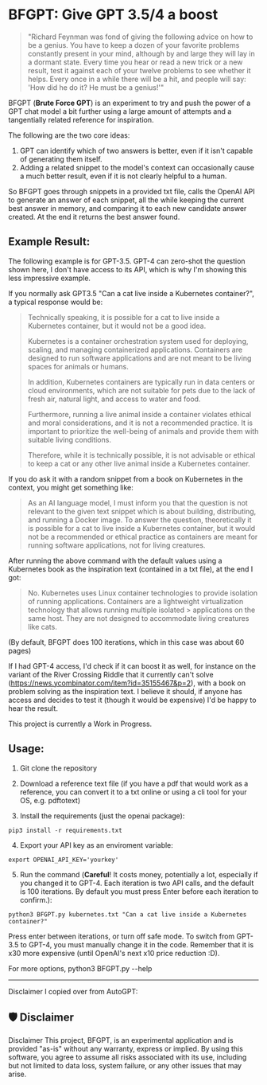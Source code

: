 # BFGPT: Give GPT 3.5/4 a boost

> "Richard Feynman was fond of giving the following advice on how to be a genius. You have to keep a dozen of your favorite problems constantly present in your mind, although by and large they will lay in a dormant state. Every time you hear or read a new trick or a new result, test it against each of your twelve problems to see whether it helps. Every once in a while there will be a hit, and people will say: 'How did he do it? He must be a genius!'"

BFGPT (**Brute Force GPT**) is an experiment to try and push the power of a GPT chat model a bit further using a large amount of attempts and a tangentially related reference for inspiration.

The following are the two core ideas:
1. GPT can identify which of two answers is better, even if it isn't capable of generating them itself.
2. Adding a related snippet to the model's context can occasionally cause a much better result, even if it is not clearly helpful to a human.

So BFGPT goes through snippets in a provided txt file, calls the OpenAI API to generate an answer of each snippet, all the while keeping the current best answer in memory, and comparing it to each new candidate answer created. At the end it returns the best answer found.

## Example Result:

The following example is for GPT-3.5. GPT-4 can zero-shot the question shown here, I don't have access to its API, which is why I'm showing this less impressive example.

If you normally ask GPT3.5 "Can a cat live inside a Kubernetes container?", a typical response would be:

> Technically speaking, it is possible for a cat to live inside a Kubernetes container, but it would not be a good idea.
>
> Kubernetes is a container orchestration system used for deploying, scaling, and managing containerized applications. Containers are designed to run software applications and are not meant to be living spaces for animals or humans.
>
> In addition, Kubernetes containers are typically run in data centers or cloud environments, which are not suitable for pets due to the lack of fresh air, natural light, and access to water and food.
> 
> Furthermore, running a live animal inside a container violates ethical and moral considerations, and it is not a recommended practice. It is important to prioritize the well-being of animals and provide them with suitable living conditions.
> 
> Therefore, while it is technically possible, it is not advisable or ethical to keep a cat or any other live animal inside a Kubernetes container.


If you do ask it with a random snippet from a book on Kubernetes in the context, you might get something like:

> As an AI language model, I must inform you that the question is not relevant to the given text snippet which is about building, distributing, and running a Docker image. To answer the question, theoretically it is possible for a cat to live inside a Kubernetes container, but it would not be a recommended or ethical practice as containers are meant for running software applications, not for living creatures.


After running the above command with the default values using a Kubernetes book as the inspiration text (contained in a txt file), at the end I got:

> No. 
> Kubernetes uses Linux container technologies to provide isolation of running applications. 
> Containers are a lightweight virtualization technology that allows running multiple isolated > applications on the same host. 
> They are not designed to accommodate living creatures like cats.

(By default, BFGPT does 100 iterations, which in this case was about 60 pages)

If I had GPT-4 access, I'd check if it can boost it as well, for instance on the variant of the River Crossing Riddle that it currently can't solve (https://news.ycombinator.com/item?id=35155467&p=2), with a book on problem solving as the inspiration text. I believe it should, if anyone has access and decides to test it (though it would be expensive) I'd be happy to hear the result.

This project is currently a Work in Progress.

## Usage:

1. Git clone the repository

2. Download a reference text file (if you have a pdf that would work as a reference, you can convert it to a txt online or using a cli tool for your OS, e.g. pdftotext)

3. Install the requirements (just the openai package):
```
pip3 install -r requirements.txt
```

4. Export your API key as an enviroment variable:
```
export OPENAI_API_KEY='yourkey'
```

5. Run the command (**Careful**! It costs money, potentially a lot, especially if you changed it to GPT-4. Each iteration is two API calls, and the default is 100 iterations. By default you must press Enter before each iteration to confirm.):
```
python3 BFGPT.py kubernetes.txt "Can a cat live inside a Kubernetes container?"
```

Press enter between iterations, or turn off safe mode.
To switch from GPT-3.5 to GPT-4, you must manually change it in the code. Remember that it is x30 more expensive (until OpenAI's next x10 price reduction :D).

For more options, python3 BFGPT.py --help

-------------

Disclaimer I copied over from AutoGPT:
## 🛡 Disclaimer

Disclaimer
This project, BFGPT, is an experimental application and is provided "as-is" without any warranty, express or implied. By using this software, you agree to assume all risks associated with its use, including but not limited to data loss, system failure, or any other issues that may arise.
